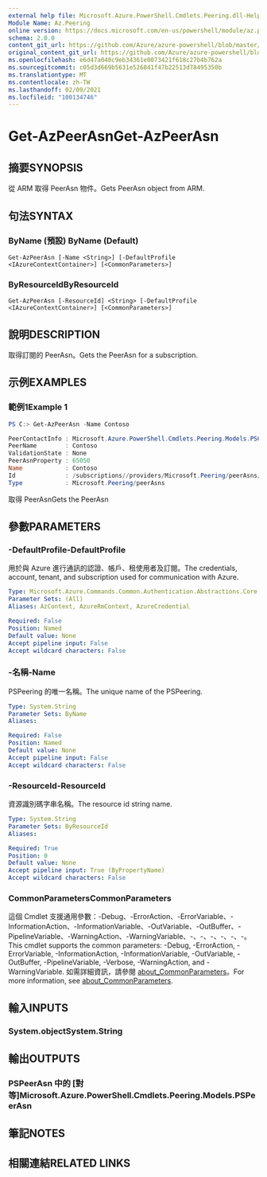 ```yaml
---
external help file: Microsoft.Azure.PowerShell.Cmdlets.Peering.dll-Help.xml
Module Name: Az.Peering
online version: https://docs.microsoft.com/en-us/powershell/module/az.peering/get-azpeerasn
schema: 2.0.0
content_git_url: https://github.com/Azure/azure-powershell/blob/master/src/Peering/Peering/help/Get-AzPeerAsn.md
original_content_git_url: https://github.com/Azure/azure-powershell/blob/master/src/Peering/Peering/help/Get-AzPeerAsn.md
ms.openlocfilehash: e6d47a040c9eb34361e0073421f618c27b4b762a
ms.sourcegitcommit: c05d3d669b5631e526841f47b22513d78495350b
ms.translationtype: MT
ms.contentlocale: zh-TW
ms.lasthandoff: 02/09/2021
ms.locfileid: "100134746"
---
```

# <span data-ttu-id="a6455-101">Get-AzPeerAsn</span><span class="sxs-lookup"><span data-stu-id="a6455-101">Get-AzPeerAsn</span></span>

## <span data-ttu-id="a6455-102">摘要</span><span class="sxs-lookup"><span data-stu-id="a6455-102">SYNOPSIS</span></span>
<span data-ttu-id="a6455-103">從 ARM 取得 PeerAsn 物件。</span><span class="sxs-lookup"><span data-stu-id="a6455-103">Gets PeerAsn object from ARM.</span></span>

## <span data-ttu-id="a6455-104">句法</span><span class="sxs-lookup"><span data-stu-id="a6455-104">SYNTAX</span></span>

### <span data-ttu-id="a6455-105">ByName (預設) </span><span class="sxs-lookup"><span data-stu-id="a6455-105">ByName (Default)</span></span>
```
Get-AzPeerAsn [-Name <String>] [-DefaultProfile <IAzureContextContainer>] [<CommonParameters>]
```

### <span data-ttu-id="a6455-106">ByResourceId</span><span class="sxs-lookup"><span data-stu-id="a6455-106">ByResourceId</span></span>
```
Get-AzPeerAsn [-ResourceId] <String> [-DefaultProfile <IAzureContextContainer>] [<CommonParameters>]
```

## <span data-ttu-id="a6455-107">說明</span><span class="sxs-lookup"><span data-stu-id="a6455-107">DESCRIPTION</span></span>
<span data-ttu-id="a6455-108">取得訂閱的 PeerAsn。</span><span class="sxs-lookup"><span data-stu-id="a6455-108">Gets the PeerAsn for a subscription.</span></span>

## <span data-ttu-id="a6455-109">示例</span><span class="sxs-lookup"><span data-stu-id="a6455-109">EXAMPLES</span></span>

### <span data-ttu-id="a6455-110">範例1</span><span class="sxs-lookup"><span data-stu-id="a6455-110">Example 1</span></span>
```powershell
PS C:> Get-AzPeerAsn -Name Contoso

PeerContactInfo : Microsoft.Azure.PowerShell.Cmdlets.Peering.Models.PSContactInfo
PeerName        : Contoso
ValidationState : None
PeerAsnProperty : 65050
Name            : Contoso
Id              : /subscriptions//providers/Microsoft.Peering/peerAsns/Contoso
Type            : Microsoft.Peering/peerAsns
```

<span data-ttu-id="a6455-111">取得 PeerAsn</span><span class="sxs-lookup"><span data-stu-id="a6455-111">Gets the PeerAsn</span></span>

## <span data-ttu-id="a6455-112">參數</span><span class="sxs-lookup"><span data-stu-id="a6455-112">PARAMETERS</span></span>

### <span data-ttu-id="a6455-113">-DefaultProfile</span><span class="sxs-lookup"><span data-stu-id="a6455-113">-DefaultProfile</span></span>
<span data-ttu-id="a6455-114">用於與 Azure 進行通訊的認證、帳戶、租使用者及訂閱。</span><span class="sxs-lookup"><span data-stu-id="a6455-114">The credentials, account, tenant, and subscription used for communication with Azure.</span></span>

```yaml
Type: Microsoft.Azure.Commands.Common.Authentication.Abstractions.Core.IAzureContextContainer
Parameter Sets: (All)
Aliases: AzContext, AzureRmContext, AzureCredential

Required: False
Position: Named
Default value: None
Accept pipeline input: False
Accept wildcard characters: False
```

### <span data-ttu-id="a6455-115">-名稱</span><span class="sxs-lookup"><span data-stu-id="a6455-115">-Name</span></span>
<span data-ttu-id="a6455-116">PSPeering 的唯一名稱。</span><span class="sxs-lookup"><span data-stu-id="a6455-116">The unique name of the PSPeering.</span></span>

```yaml
Type: System.String
Parameter Sets: ByName
Aliases:

Required: False
Position: Named
Default value: None
Accept pipeline input: False
Accept wildcard characters: False
```

### <span data-ttu-id="a6455-117">-ResourceId</span><span class="sxs-lookup"><span data-stu-id="a6455-117">-ResourceId</span></span>
<span data-ttu-id="a6455-118">資源識別碼字串名稱。</span><span class="sxs-lookup"><span data-stu-id="a6455-118">The resource id string name.</span></span>

```yaml
Type: System.String
Parameter Sets: ByResourceId
Aliases:

Required: True
Position: 0
Default value: None
Accept pipeline input: True (ByPropertyName)
Accept wildcard characters: False
```

### <span data-ttu-id="a6455-119">CommonParameters</span><span class="sxs-lookup"><span data-stu-id="a6455-119">CommonParameters</span></span>
<span data-ttu-id="a6455-120">這個 Cmdlet 支援通用參數：-Debug、-ErrorAction、-ErrorVariable、-InformationAction、-InformationVariable、-OutVariable、-OutBuffer、-PipelineVariable、-WarningAction、-WarningVariable、-、-、-、-、-、-。</span><span class="sxs-lookup"><span data-stu-id="a6455-120">This cmdlet supports the common parameters: -Debug, -ErrorAction, -ErrorVariable, -InformationAction, -InformationVariable, -OutVariable, -OutBuffer, -PipelineVariable, -Verbose, -WarningAction, and -WarningVariable.</span></span> <span data-ttu-id="a6455-121">如需詳細資訊，請參閱 [about_CommonParameters](http://go.microsoft.com/fwlink/?LinkID=113216)。</span><span class="sxs-lookup"><span data-stu-id="a6455-121">For more information, see [about_CommonParameters](http://go.microsoft.com/fwlink/?LinkID=113216).</span></span>

## <span data-ttu-id="a6455-122">輸入</span><span class="sxs-lookup"><span data-stu-id="a6455-122">INPUTS</span></span>

### <span data-ttu-id="a6455-123">System.object</span><span class="sxs-lookup"><span data-stu-id="a6455-123">System.String</span></span>

## <span data-ttu-id="a6455-124">輸出</span><span class="sxs-lookup"><span data-stu-id="a6455-124">OUTPUTS</span></span>

### <span data-ttu-id="a6455-125">PSPeerAsn 中的 [對等]</span><span class="sxs-lookup"><span data-stu-id="a6455-125">Microsoft.Azure.PowerShell.Cmdlets.Peering.Models.PSPeerAsn</span></span>

## <span data-ttu-id="a6455-126">筆記</span><span class="sxs-lookup"><span data-stu-id="a6455-126">NOTES</span></span>

## <span data-ttu-id="a6455-127">相關連結</span><span class="sxs-lookup"><span data-stu-id="a6455-127">RELATED LINKS</span></span>
